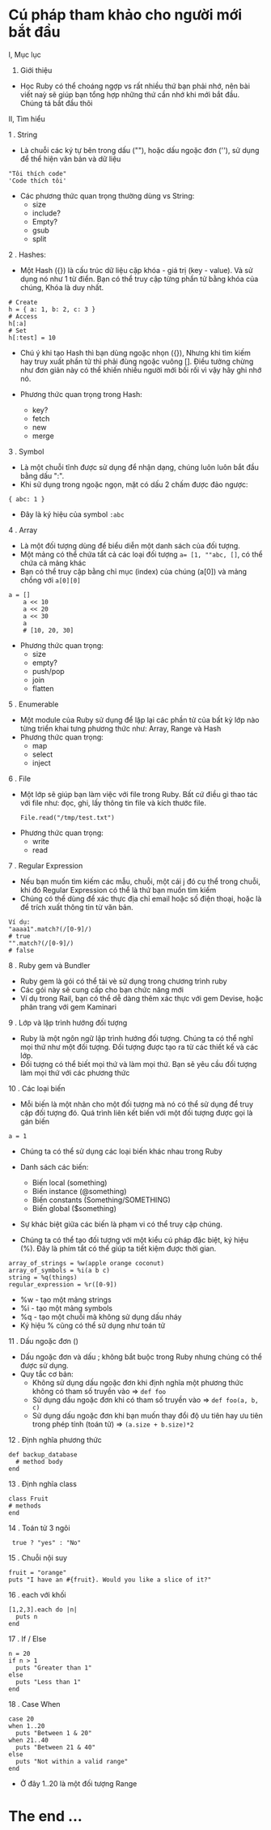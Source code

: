 # Cú pháp tham khảo cho người mới bắt đầu

I, Mục lục
1. Giới thiệu


- Học Ruby có thể choáng ngợp vs rất nhiều thứ bạn phải nhớ, nên bài viết naỳ sẽ giúp bạn tổng hợp những thứ cần nhớ khi mới bắt
đầu. Chúng tá bắt đầu thôi

II, Tìm hiểu

 1 . String
 -  Là chuỗi các ký tự bên trong dấu (""), hoặc dấu ngoặc đơn (''), sử dụng để thể hiện văn bản và dữ liệu

 ```
 "Tôi thích code"
 'Code thích tôi'
 ```

 - Các phương thức quan trọng thường dùng vs String:
    -   size
    -   include?
    -   Empty?
    -   gsub
    -   split

 2 .  Hashes:
 - Một Hash ({}) là cấu trúc dữ liệu cặp khóa - giá trị (key - value). Và sử dụng nó như 1 từ
 điển. Bạn có thể truy cập từng phần tử bằng khóa của chúng, Khóa là duy nhất.

 ```
 # Create
 h = { a: 1, b: 2, c: 3 }
 # Access
 h[:a]
 # Set
 h[:test] = 10
 ```
 - Chú ý khi tạo Hash thì bạn dùng ngoặc nhọn ({}), Nhưng khi tìm kiếm hay truy xuất phần tử thì phải đùng ngoặc vuông [].
 Điều tưởng chừng như đơn giản này có thể khiến nhiều người mới bối rối vì vậy hãy ghi nhớ nó.

 - Phương thức quan trọng trong Hash:
    - key?
    - fetch
    - new
    - merge
    
 3 . Symbol
 - Là một chuỗi tĩnh được sử dụng để nhận dạng, chúng luôn luôn bắt đầu bằng dấu ":".
 - Khi sử dụng trong ngoặc ngọn, mặt có dấu 2 chấm được đảo ngược:

 ```
 { abc: 1 }
 ```
 - Đây là ký hiệu của symbol ```:abc```
 
 4 . Array
 -  Là một đối tượng dùng để biểu diễn một danh sách của đối tượng.
 -  Một mảng có thể chứa tất cả các loại đối tượng
 ```a= [1, ""abc, []```, có thể chứa cả mảng khác
 -  Bạn có thể truy cập bằng chỉ mục (index) của chúng (a[0]) và mảng chồng với ```a[0][0]```

 ```
 a = []
     a << 10
     a << 20
     a << 30
     a
     # [10, 20, 30]
 ```
-   Phương thức quan trọng:
    -   size
    -   empty?
    -   push/pop
    -   join
    -   flatten
    
5 . Enumerable
-   Một module của Ruby sử dụng để lặp lại các phần tử của bất kỳ lớp nào từng triển khai tưng phương thức
như: Array, Range và Hash
-   Phương thức quan trọng:
    -   map
    -   select
    -   inject
    
6 . File
-   Một lớp sẽ giúp bạn làm việc với file trong Ruby. Bất cứ điều gì thao tác với file như: đọc, ghi, lấy thông tin file và kích thước file.
    ```
    File.read("/tmp/test.txt")
    ```
-   Phương thức quan trọng:
    -   write
    -   read
    
7 . Regular Expression
-   Nếu bạn muốn tìm kiếm các mẫu, chuỗi, một cái j đó cụ thể trong chuỗi, khi đó Regular Expression có thể là thứ bạn muốn tìm kiếm
-   Chúng có thể dùng để xác thực địa chỉ email hoặc số điện thoại, hoặc là để trích xuất thông tin từ văn bản.

```.env
Ví dụ: 
"aaaa1".match?(/[0-9]/)
# true
"".match?(/[0-9]/)
# false
```
8 . Ruby gem và Bundler
-   Ruby gem là gói có thể tải vè sử dụng trong chương trình ruby
-   Các gói này sẽ cung cấp cho bạn chức năng mới
-   Ví dụ trong Rail, bạn có thể dễ dàng thêm xác thực với gem Devise, hoặc phân trang với gem Kaminari

9 . Lớp và lập trình hướng đối tượng
-    Ruby là một ngôn ngữ lập trình hướng đối tượng. Chúng ta có thể nghĩ mọi thứ như một đối tượng. Đối tượng được tạo ra từ các thiết kế và các lớp.
-    Đối tượng có thể biết mọi thứ và làm mọi thứ. Bạn sẽ yêu cầu đối tượng làm mọi thứ với các phương thức

10 . Các loại biến
-   Mỗi biến là một nhãn cho một đối tượng mà nó có thể sử dụng để truy cập đối tượng đó. Quá trình liên kết biến với một đối tượng được gọi là gán biến
```.env
a = 1
```
- Chúng ta có thể sử dụng các loại biến khác nhau trong Ruby

-  Danh sách các biến:
    -   Biến local (something)
    -   Biến instance (@something)
    -   Biến constants (Something/SOMETHING)
    -   Biến global ($something)
-  Sự khác biệt giữa các biến là phạm vi có thể truy cập chúng.
- Chúng ta có thể tạo đối tượng với một kiểu cú pháp đặc biệt, ký hiệu (%). Đây là phím tắt có thể giúp ta tiết kiệm được thời gian.
```.env
array_of_strings = %w(apple orange coconut)
array_of_symbols = %i(a b c)
string = %q(things)
regular_expression = %r([0-9])
```

- %w -  tạo một mảng strings
- %i - tạo một mảng symbols
- %q - tạo một chuỗi mà không sử dụng dấu nháy
-  Ký hiệu % cũng có thể sử dụng như toán tử

11 . Dấu ngoặc đơn ()
-   Dấu ngoặc đơn và dấu ; không bắt buộc trong Ruby nhưng chúng có thể được sử dụng.
-   Quy tắc cơ bản:
    -   Không sử dụng dấu ngoặc đơn khi định nghĩa một phương thức không có tham số truyền vào => `def foo`
    -   Sử dụng dấu ngoặc đơn khi có tham số truyền vào => `def foo(a, b, c)`
    -   Sử dụng dấu ngoặc đơn khi bạn muốn thay đổi độ ưu tiên hay ưu tiên trong phép tính (toán tử)
        => ```(a.size + b.size)*2```
        
12 . Định nghĩa phương thức
```env
def backup_database
  # method body
end
```

13 . Định nghĩa class
```.env
class Fruit
# methods
end
```
14 . Toán tử 3 ngôi

``` true ? "yes" : "No"```

15 . Chuỗi nội suy

```.env
fruit = "orange"
puts "I have an #{fruit}. Would you like a slice of it?"
```

16 . each với khối

```.env
[1,2,3].each do |n|
  puts n
end
```
17 . If / Else
```.env
n = 20
if n > 1
  puts "Greater than 1"
else
  puts "Less than 1"
end
```
18 . Case When
```.env
case 20
when 1..20
  puts "Between 1 & 20"
when 21..40
  puts "Between 21 & 40"
else
  puts "Not within a valid range"
end
```
- Ở đây 1..20 là một đối tượng Range

# The end ...
